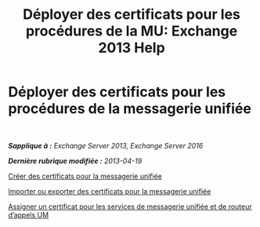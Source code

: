 ﻿---
title: 'Déployer des certificats pour les procédures de la MU: Exchange 2013 Help'
TOCTitle: Déployer des certificats pour les procédures de la messagerie unifiée
ms:assetid: 21631c68-86ad-4f00-a1eb-dcc2758f6bf0
ms:mtpsurl: https://technet.microsoft.com/fr-fr/library/Dn205139(v=EXCHG.150)
ms:contentKeyID: 54652749
ms.date: 05/23/2018
mtps_version: v=EXCHG.150
ms.translationtype: MT
---

# Déployer des certificats pour les procédures de la messagerie unifiée

 

_**Sapplique à :** Exchange Server 2013, Exchange Server 2016_

_**Dernière rubrique modifiée :** 2013-04-19_

[Créer des certificats pour la messagerie unifiée](create-certificates-for-um-exchange-2013-help.md)

[Importer ou exporter des certificats pour la messagerie unifiée](import-or-export-certificates-for-um-exchange-2013-help.md)

[Assigner un certificat pour les services de messagerie unifiée et de routeur d’appels UM](assign-a-certificate-to-the-um-and-um-call-router-services-exchange-2013-help.md)

